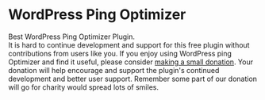 # WordPress Ping Optimizer
Best WordPress Ping Optimizer Plugin.<br/>
It is hard to continue development and support for this free plugin without contributions from users like you. If you enjoy using WordPress ping Optimizer and find it useful, please consider [making a small donation](https://itspankajha.wordpress.com/donation/). Your donation will help encourage and support the plugin's continued development and better user support. Remember some part of our donation will go for charity would spread lots of smiles.

